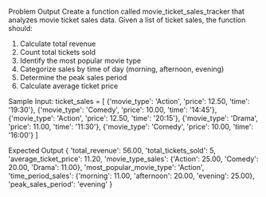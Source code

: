 Problem Output
Create a function called movie_ticket_sales_tracker that analyzes movie ticket sales data. Given a list of ticket sales, the function should:

1. Calculate total revenue
2. Count total tickets sold
3. Identify the most popular movie type
4. Categorize sales by time of day (morning, afternoon, evening)
5. Determine the peak sales period
6. Calculate average ticket price

Sample Input:
ticket_sales = [
    {'movie_type': 'Action', 'price': 12.50, 'time': '19:30'},
    {'movie_type': 'Comedy', 'price': 10.00, 'time': '14:45'},
    {'movie_type': 'Action', 'price': 12.50, 'time': '20:15'},
    {'movie_type': 'Drama', 'price': 11.00, 'time': '11:30'},
    {'movie_type': 'Comedy', 'price': 10.00, 'time': '16:00'}
]

Expected Output
{
    'total_revenue': 56.00,
    'total_tickets_sold': 5,
    'average_ticket_price': 11.20,
    'movie_type_sales': {'Action': 25.00, 'Comedy': 20.00, 'Drama': 11.00},
    'most_popular_movie_type': 'Action',
    'time_period_sales': {'morning': 11.00, 'afternoon': 20.00, 'evening': 25.00},
    'peak_sales_period': 'evening'
}

